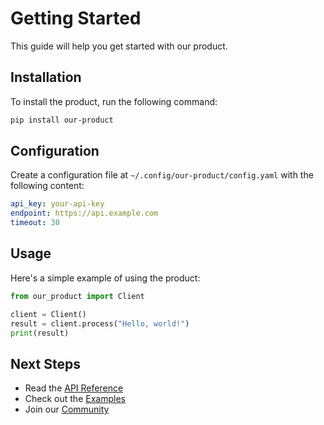 # Getting Started

This guide will help you get started with our product.

## Installation

To install the product, run the following command:

```bash
pip install our-product
```

## Configuration

Create a configuration file at `~/.config/our-product/config.yaml` with the following content:

```yaml
api_key: your-api-key
endpoint: https://api.example.com
timeout: 30
```

## Usage

Here's a simple example of using the product:

```python
from our_product import Client

client = Client()
result = client.process("Hello, world!")
print(result)
```

## Next Steps

- Read the [API Reference](api_reference.md)
- Check out the [Examples](examples.md)
- Join our [Community](community.md)
